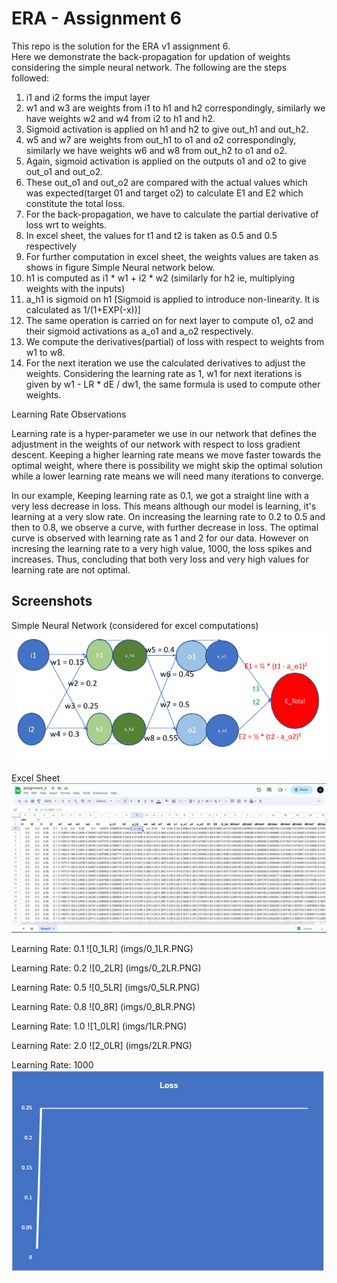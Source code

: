 
# ERA - Assignment 6

This repo is the solution for the ERA v1 assignment 6.   
Here we demonstrate the back-propagation for updation of weights considering the simple neural network. The following are the steps followed:
1) i1 and i2 forms the imput layer 
2) w1 and w3 are weights from i1 to h1 and h2 correspondingly, similarly we have weights w2 and w4 from i2 to h1 and h2.
3) Sigmoid activation is applied on h1 and h2 to give out_h1 and out_h2.
4) w5 and w7 are weights from out_h1 to o1 and o2 correspondingly, similarly we have weights w6 and w8 from out_h2 to o1 and o2.
5) Again, sigmoid activation is applied on the outputs o1 and o2 to give out_o1 and out_o2.
6) These out_o1 and out_o2 are compared with the actual values which was expected(target 01 and target o2) to calculate E1 and E2 which constitute the total loss.
7) For the back-propagation, we have to calculate the partial derivative of loss wrt to weights. 
8) In excel sheet, the values for t1 and t2 is taken as 0.5 and 0.5 respectively
9) For further computation in excel sheet, the weights values are taken as shows in figure Simple Neural network below.
10) h1 is computed as i1 * w1 + i2 * w2 (similarly for h2 ie, multiplying weights with the inputs)
11) a_h1 is sigmoid on h1 [Sigmoid is applied to introduce non-linearity. It is calculated as 1/(1+EXP(-x))]
12) The same operation is carried on for next layer to compute o1, o2 and their sigmoid activations as a_o1 and a_o2 respectively.
13) We compute the derivatives(partial) of loss with respect to weights from w1 to w8.
14) For the next iteration we use the calculated derivatives to adjust the weights. Considering the learning rate as 1,
w1 for next iterations is given by w1 - LR * dE / dw1, the same formula is used to compute other weights.

Learning Rate Observations

Learning rate is a hyper-parameter we use in our network that defines the adjustment in the weights of our network with respect to loss gradient descent. Keeping a higher learning rate means we move faster towards the optimal weight, where there is possibility we might skip the optimal solution while a lower learning rate means we will need many iterations to converge.        


In our example, Keeping learning rate as 0.1, we got a straight line with a very less decrease in loss. This means although our model is learning, it's learning at a very slow rate. On increasing the learning rate to 0.2 to 0.5 and then to 0.8, we observe a curve, with further decrease in loss. The optimal curve is observed with learning rate as 1 and 2 for our data. However on incresing the learning rate to a very high value, 1000, the loss spikes and increases. Thus, concluding that both very loss and very high values for learning rate are not optimal.



 


## Screenshots

Simple Neural Network (considered for excel computations)
![Network](imgs/Network.PNG)


Excel Sheet
![excel](imgs/excelsheet.PNG)



Learning Rate: 0.1
![0_1LR] (imgs/0_1LR.PNG)

Learning Rate: 0.2
![0_2LR] (imgs/0_2LR.PNG)

Learning Rate: 0.5
![0_5LR] (imgs/0_5LR.PNG)

Learning Rate: 0.8
![0_8R] (imgs/0_8LR.PNG)

Learning Rate: 1.0
![1_0LR] (imgs/1LR.PNG)

Learning Rate: 2.0
![2_0LR] (imgs/2LR.PNG)

Learning Rate: 1000
![1000LR](imgs/1000LR.PNG)
